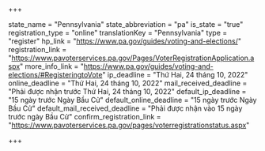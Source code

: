 +++

state_name = "Pennsylvania"
state_abbreviation = "pa"
is_state = "true"
registration_type = "online"
translationKey = "Pennsylvania"
type = "register"
hp_link = "https://www.pa.gov/guides/voting-and-elections/"
registration_link = "https://www.pavoterservices.pa.gov/Pages/VoterRegistrationApplication.aspx"
more_info_link = "https://www.pa.gov/guides/voting-and-elections/#RegisteringtoVote"
ip_deadline = "Thứ Hai, 24 tháng 10, 2022"
online_deadline = "Thứ Hai, 24 tháng 10, 2022"
mail_received_deadline = "Phải được nhận trước Thứ Hai, 24 tháng 10, 2022"
default_ip_deadline = "15 ngày trước Ngày Bầu Cử"
default_online_deadline = "15 ngày trước Ngày Bầu Cử"
default_mail_received_deadline = "Phải được nhận vào 15 ngày trước ngày Bầu Cử"
confirm_registration_link = "https://www.pavoterservices.pa.gov/pages/voterregistrationstatus.aspx"

+++
